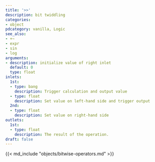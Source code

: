```yaml
---
title: '>>'
description: bit twiddling
categories:
- object
pdcategory: vanilla, Logic
see_also:
- +~
- expr
- sin
- log
arguments:
- description: initialize value of right inlet 
  default: 0
  type: float
inlets:
  1st:
  - type: bang
    description: Trigger calculation and output value
  - type: float
    description: Set value on left-hand side and trigger output
  2nd:
  - type: float
    description: Set value on right-hand side
outlets:
  1st:
  - type: float
    description: The result of the operation.
draft: false
---
```

{{< md_include "objects/bitwise-operators.md" >}}
